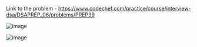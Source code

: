 Link to the problem - https://www.codechef.com/practice/course/interview-dsa/DSAPREP_06/problems/PREP39


![image](https://github.com/Haleshot/Competitive-Programming/assets/57552973/ca5783a7-2282-4d2c-9161-f6d33ae8202c)


![image](https://github.com/Haleshot/Competitive-Programming/assets/57552973/a95a063f-2388-425e-9a47-c3a583e83017)
